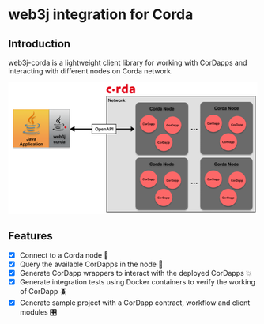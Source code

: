 web3j integration for Corda
===========================

## Introduction

web3j-corda is a lightweight client library for working with CorDapps and interacting with different nodes on Corda network.

![web3j-corda Network](images/web3j-corda.png)

## Features
- [x] Connect to a Corda node :rocket:
- [x] Query the available CorDapps in the node :page_with_curl:
- [x] Generate CorDapp wrappers to interact with the deployed CorDapps :boom:
- [x] Generate integration tests using Docker containers to verify the working of CorDapp :beetle: 
- [x] Generate sample project with a CorDapp contract, workflow and client modules :control_knobs:
